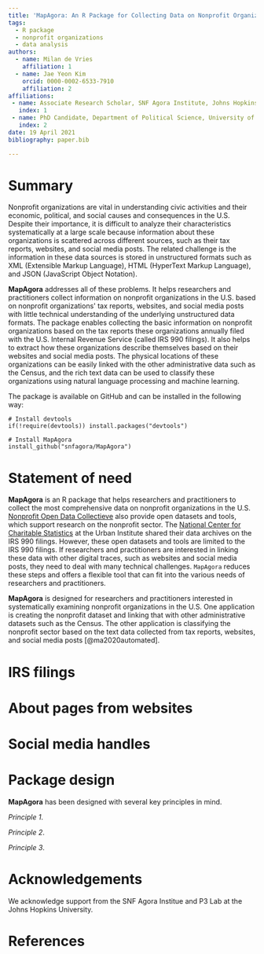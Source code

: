 ```yaml
---
title: 'MapAgora: An R Package for Collecting Data on Nonprofit Organizations in the U.S.'
tags:
  - R package
  - nonprofit organizations 
  - data analysis
authors:
  - name: Milan de Vries
    affiliation: 1
  - name: Jae Yeon Kim
    orcid: 0000-0002-6533-7910
    affiliation: 2
affiliations:
 - name: Associate Research Scholar, SNF Agora Institute, Johns Hopkins University 
   index: 1
 - name: PhD Candidate, Department of Political Science, University of California, Berkeley
   index: 2
date: 19 April 2021
bibliography: paper.bib

---
```


# Summary

Nonprofit organizations are vital in understanding civic activities and their economic, political, and social causes and consequences in the U.S. Despite their importance, it is difficult to analyze their characteristics systematically at a large scale because information about these organizations is scattered across different sources, such as their tax reports, websites, and social media posts. The related challenge is the information in these data sources is stored in unstructured formats such as XML (Extensible Markup Language), HTML (HyperText Markup Language), and JSON (JavaScript Object Notation).

**MapAgora** addresses all of these problems. It helps researchers and practitioners collect information on nonprofit organizations in the U.S. based on nonprofit organizations' tax reports, websites, and social media posts with little technical understanding of the underlying unstructured data formats. The package enables collecting the basic information on nonprofit organizations based on the tax reports these organizations annually filed with the U.S. Internal Revenue Service (called IRS 990 filings). It also helps to extract how these organizations describe themselves based on their websites and social media posts. The physical locations of these organizations can be easily linked with the other administrative data such as the Census, and the rich text data can be used to classify these organizations using natural language processing and machine learning.

The package is available on GitHub and can be installed in the following way:

```{r}
# Install devtools 
if(!require(devtools)) install.packages("devtools")

# Install MapAgora 
install_github("snfagora/MapAgora")
```

# Statement of need

**MapAgora** is an R package that helps researchers and practitioners to collect the most comprehensive data on nonprofit organizations in the U.S. [Nonprofit Open Data Collectieve](https://nonprofit-open-data-collective.github.io/) also provide open datasets and tools, which support research on the nonprofit sector. The [National Center for Charitable Statistics](https://nccs-data.urban.org/data.php?ds=bmf) at the Urban Institute shared their data archives on the IRS 990 filings. However, these open datasets and tools are limited to the IRS 990 filings. If researchers and practitioners are interested in linking these data with other digital traces, such as websites and social media posts, they need to deal with many technical challenges. `MapAgora` reduces these steps and offers a flexible tool that can fit into the various needs of researchers and practitioners.

**MapAgora** is designed for researchers and practitioners interested in systematically examining nonprofit organizations in the U.S. One application is creating the nonprofit dataset and linking that with other administrative datasets such as the Census. The other application is classifying the nonprofit sector based on the text data collected from tax reports, websites, and social media posts [@ma2020automated].

# IRS filings 

# About pages from websites 

# Social media handles

# Package design 

**MapAgora** has been designed with several key principles in mind.

_Principle 1_.

_Principle 2_.

_Principle 3_.

# Acknowledgements

We acknowledge support from the SNF Agora Institue and P3 Lab at the Johns Hopkins University. 

# References
